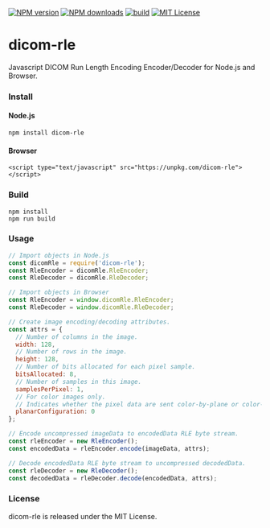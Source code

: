 [![NPM version][npm-version-image]][npm-url] [![NPM downloads][npm-downloads-image]][npm-url] [![build][build-image]][build-url] [![MIT License][license-image]][license-url] 

# dicom-rle
Javascript DICOM Run Length Encoding Encoder/Decoder for Node.js and Browser.

### Install
#### Node.js

	npm install dicom-rle

#### Browser

	<script type="text/javascript" src="https://unpkg.com/dicom-rle"></script>

### Build

	npm install
	npm run build

### Usage
```js
// Import objects in Node.js
const dicomRle = require('dicom-rle');
const RleEncoder = dicomRle.RleEncoder;
const RleDecoder = dicomRle.RleDecoder;

// Import objects in Browser
const RleEncoder = window.dicomRle.RleEncoder;
const RleDecoder = window.dicomRle.RleDecoder;

// Create image encoding/decoding attributes.
const attrs = {
  // Number of columns in the image.
  width: 128,
  // Number of rows in the image.
  height: 128,
  // Number of bits allocated for each pixel sample.
  bitsAllocated: 8,
  // Number of samples in this image.
  samplesPerPixel: 1,
  // For color images only.
  // Indicates whether the pixel data are sent color-by-plane or color-by-pixel.
  planarConfiguration: 0
};

// Encode uncompressed imageData to encodedData RLE byte stream.
const rleEncoder = new RleEncoder();
const encodedData = rleEncoder.encode(imageData, attrs);

// Decode encodedData RLE byte stream to uncompressed decodedData.
const rleDecoder = new RleDecoder();
const decodedData = rleDecoder.decode(encodedData, attrs);
```

### License
dicom-rle is released under the MIT License.

[npm-url]: https://npmjs.org/package/dicom-rle
[npm-version-image]: https://img.shields.io/npm/v/dicom-rle.svg?style=flat
[npm-downloads-image]: http://img.shields.io/npm/dm/dicom-rle.svg?style=flat

[build-url]: https://github.com/PantelisGeorgiadis/dicom-rle/actions/workflows/build.yml
[build-image]: https://github.com/PantelisGeorgiadis/dicom-rle/actions/workflows/build.yml/badge.svg?branch=master

[license-image]: https://img.shields.io/badge/license-MIT-blue.svg?style=flat
[license-url]: LICENSE.txt
